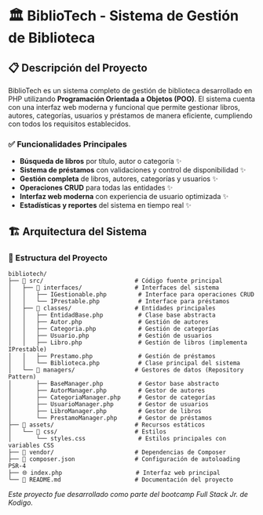 # 🏛️ BiblioTech - Sistema de Gestión de Biblioteca

## 📋 Descripción del Proyecto

BiblioTech es un sistema completo de gestión de biblioteca desarrollado en PHP utilizando **Programación Orientada a Objetos (POO)**. El sistema cuenta con una interfaz web moderna y funcional que permite gestionar libros, autores, categorías, usuarios y préstamos de manera eficiente, cumpliendo con todos los requisitos establecidos.

### ✅ Funcionalidades Principales
- **Búsqueda de libros** por título, autor o categoría ✨
- **Sistema de préstamos** con validaciones y control de disponibilidad ✨
- **Gestión completa** de libros, autores, categorías y usuarios ✨
- **Operaciones CRUD** para todas las entidades ✨
- **Interfaz web moderna** con experiencia de usuario optimizada ✨
- **Estadísticas y reportes** del sistema en tiempo real ✨

## 🏗️ Arquitectura del Sistema

### 📁 Estructura del Proyecto
```
bibliotech/
├── 📁 src/                          # Código fuente principal
│   ├── 📁 interfaces/               # Interfaces del sistema
│   │   ├── IGestionable.php         # Interface para operaciones CRUD
│   │   └── IPrestable.php           # Interface para préstamos
│   ├── 📁 classes/                  # Entidades principales
│   │   ├── EntidadBase.php          # Clase base abstracta
│   │   ├── Autor.php                # Gestión de autores
│   │   ├── Categoria.php            # Gestión de categorías
│   │   ├── Usuario.php              # Gestión de usuarios
│   │   ├── Libro.php                # Gestión de libros (implementa IPrestable)
│   │   ├── Prestamo.php             # Gestión de préstamos
│   │   └── Biblioteca.php           # Clase principal del sistema
│   └── 📁 managers/                 # Gestores de datos (Repository Pattern)
│       ├── BaseManager.php          # Gestor base abstracto
│       ├── AutorManager.php         # Gestor de autores
│       ├── CategoriaManager.php     # Gestor de categorías
│       ├── UsuarioManager.php       # Gestor de usuarios
│       ├── LibroManager.php         # Gestor de libros
│       └── PrestamoManager.php      # Gestor de préstamos
├── 📁 assets/                       # Recursos estáticos
│   └── 📁 css/                      # Estilos
│       └── styles.css               # Estilos principales con variables CSS
├── 📁 vendor/                       # Dependencias de Composer
├── 🔧 composer.json                 # Configuración de autoloading PSR-4
├── 🌐 index.php                     # Interfaz web principal
└── 📖 README.md                     # Documentación del proyecto
```
_Este proyecto fue desarrollado como parte del bootcamp Full Stack Jr. de Kodigo._